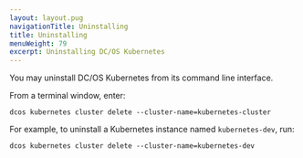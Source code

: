 ```yaml
---
layout: layout.pug
navigationTitle: Uninstalling
title: Uninstalling
menuWeight: 79
excerpt: Uninstalling DC/OS Kubernetes
---
```


<!-- This source repo for this topic is https://github.com/mesosphere/dcos-kubernetes-cluster -->
You may uninstall DC/OS Kubernetes from its command line interface.

From a terminal window, enter:

```shell
dcos kubernetes cluster delete --cluster-name=kubernetes-cluster
```

For example, to uninstall a Kubernetes instance named `kubernetes-dev`, run:

```shell
dcos kubernetes cluster delete --cluster-name=kubernetes-dev
```
